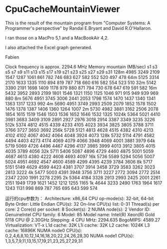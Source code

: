 CpuCacheMountainViewer
======================

This is the result of the mountain program from "Computer Systems: A Programmer's perspective" by Randal E.Bryant and David R.O'Hallaron.

I ran those on a MacPro 5,1 and a MacBookAir 4,2.

I also attached the Excel graph generated.

Fabien

Clock frequency is approx. 2294.6 MHz
Memory mountain (MB/sec)
       s1      s3      s5      s7      s9      s11     s13     s15     s17     s19     s21     s23     s25     s27     s29     s31
128m   4985    3249    2109    1547    1287    1061    861     782     746     683     627     582     552     520     497     478
64m    5125    3314    2170    1633    1335    1110    894     819     787     718     660     616     582     554     523     510
32m    5142    3390    2191    1698    1409    1178    979     880     871     794     730     678     647     619     591     582
16m    5432    3952    2893    2199    1801    1546    1321    1150    1125    1046    971     915     949     939     969     880
8m     5676    4951    3745    3006    2441    2053    1798    1574    1470    1437    1340    1341    1363    1317    1233    992
4m     5690    4951    3749    2993    2509    2079    1852    1578    1502    1476    1378    1387    1406    1360    1264    1007
2m     5730    4982    3881    3162    2506    2078    1854    1615    1519    1546    1503    1536    1652    1646    1532    1325
1024k  5364    5021    4410    3981    3683    3409    3109    2891    2927    2976    3018    2914    3387    3349    3235    3226
512k   5374    4812    4515    4339    4233    4105    4023    3934    3825    3805    3788    3711    3766    3727    3650    3692
256k   5728    5121    4813    4628    4515    4382    4310    4213    4102    4102    4067    4042    4064    4048    3924    4073
128k   5732    5114    4791    4582    4494    4403    4273    4174    4069    4079    4066    3948    4069    4001    3881    3979
64k    5719    5069    4726    4496    4467    4296    4137    3985    3999    4013    3912    3805    4015    4035    3789    4056
32k    5711    5406    5087    4896    4729    4460    4875    5001    5059    4687    4613    4380    4222    4608    4693    4097
16k    5736    5589    5294    5056    5007    5024    4951    4692    4547    4600    4589    4299    4395    4239    3784    3606
8k     5717    5151    5149    4629    4599    4423    4381    3707    3914    3458    3729    3583    3262    3023    2813    3222
4k     5477    5003    4391    3948    3756    3711    3227    2772    3094    2772    2514    2347    2200    1991    2278    2295
2k     5364    4184    3328    2913    2993    2425    2001    2261    2151    1949    1739    1621    1452    1212    1255    1165
1k     4644    3233    2490    1763    1964    1617    1243    1131    998     869     787     765     695     643     599     574


运行的cpu参数为：
Architecture:          x86_64
CPU op-mode(s):        32-bit, 64-bit
Byte Order:            Little Endian
CPU(s):                32
On-line CPU(s) list:   0-31
Thread(s) per core:    2
Core(s) per socket:    8
Socket(s):             2
NUMA node(s):          2
Vendor ID:             GenuineIntel
CPU family:            6
Model:                 85
Model name:            Intel(R) Xeon(R) Gold 5118 CPU @ 2.30GHz
Stepping:              4
CPU MHz:               2294.635
BogoMIPS:              4589.27
Virtualization:        VT-x
L1d cache:             32K
L1i cache:             32K
L2 cache:              1024K
L3 cache:              16896K
NUMA node0 CPU(s):     0,2,4,6,8,10,12,14,16,18,20,22,24,26,28,30
NUMA node1 CPU(s):     1,3,5,7,9,11,13,15,17,19,21,23,25,27,29,31
